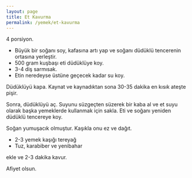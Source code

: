 ```yaml
---
layout: page
title: Et Kavurma
permalink: /yemek/et-kavurma
---
```


4 porsiyon.

- Büyük bir soğanı soy, kafasına artı yap ve soğanı düdüklü tencerenin ortasına yerleştir.
- 500 gram kuşbaşı eti düdüklüye koy.
- 3-4 diş sarmısak.
- Etin neredeyse üstüne geçecek kadar su koy.

Düdüklüyü kapa. Kaynat ve kaynadıktan sona 30-35 dakika en kısık ateşte pişir.

Sonra, düdüklüyü aç.
Suyunu süzgeçten süzerek bir kaba al ve et suyu olarak başka yemeklerde kullanmak için sakla.
Eti ve soğanı yeniden düdüklü tencereye koy.

Soğan yumuşacık olmuştur. Kaşıkla onu ez ve dağıt.

- 2-3 yemek kaşığı tereyağ
- Tuz, karabiber ve yenibahar

ekle ve 2-3 dakika kavur.

Afiyet olsun.
